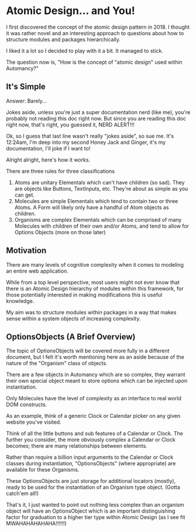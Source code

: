 # Atomic Design... and You!

I first discovered the concept of the atomic design pattern in 2018.  I thought it was rather novel and an interesting approach to questions about how to structure modules and packages hierarchically.

I liked it a lot so I decided to play with it a bit.  It managed to stick.

The question now is, "How is the concept of "atomic design" used within Automancy?"

## It's Simple
Answer: Barely...

Jokes aside, unless you're just a super documentation nerd (like me), you're probably not reading this doc right now.  But since you are reading this doc right now, that's right, you guessed it, NERD ALERT!!!

Ok, so I guess that last line wasn't really "jokes aside", so sue me.  It's 12:24am, I'm deep into my second Honey Jack and Ginger, it's my documentation, I'll joke if I want to!

Alright alright, here's how it works.

There are three rules for three classifications

1. Atoms are unitary Elementals which can't have children (so sad).  They are objects like Buttons, TextInputs, etc.  They're about as simple as you can get.
2. Molecules are simple Elementals which tend to contain two or three Atoms.  A Form will likely only have a handful of Atom objects as children.
3. Organisms are complex Elementals which can be comprised of many Molecules with children of their own and/or Atoms, and tend to allow for Options Objects (more on those later)

## Motivation
There are many levels of cognitive complexity when it comes to modeling an entire web application.

While from a top level perspective, most users might not ever know that there is an Atomic Design hierarchy of modules within this framework, for those potentially interested in making modifications this is useful knowledge.

My aim was to structure modules within packages in a way that makes sense within a system objects of increasing complexity.

## OptionsObjects (A Brief Overview)
The topic of OptionsObjects will be covered more fully in a different document, but I felt it's worth mentioning here as an aside because of the nature of the "Organism" class of objects.

There are a few objects in Automancy which are so complex, they warrant their own special object meant to store options which can be injected upon instantiation.

Only Molecules have the level of complexity as an interface to real world DOM constructs.

As an example, think of a generic Clock or Calendar picker on any given website you've visited.

Think of all the little buttons and sub features of a Calendar or Clock.  The further you consider, the more obviously complex a Calendar or Clock becomes; there are many relationships between elements.

Rather than require a billion input arguments to the Calendar or Clock classes during instantiation, "OptionsObjects" (where appropriate) are available for these Organisms.

These OptionsObjects are just storage for additional locators (mostly), ready to be used for the instantiation of an Organism type object. (Gotta catch'em all!)

That's it, I just wanted to point out nothing less complex than an organism object will have an OptionsObject which is an important distinguishing factor for graduation to a higher tier type within Atomic Design (as I see fit MWAHAHAHAHAHA!!!!!!)